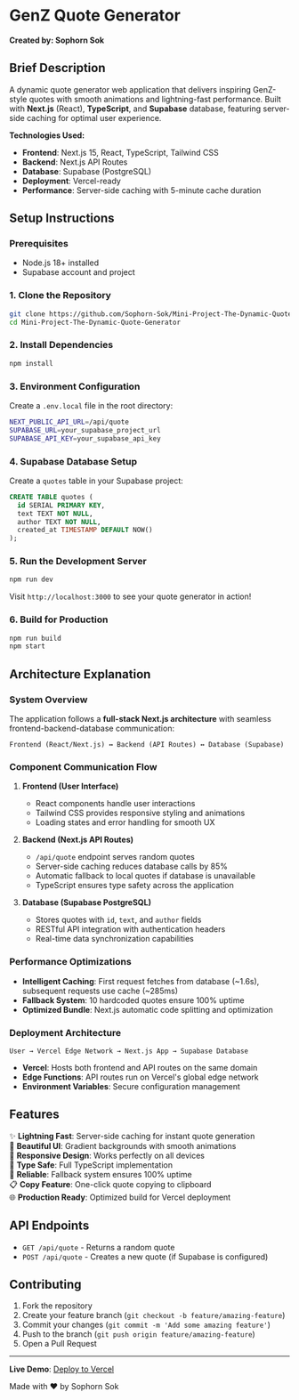# GenZ Quote Generator

**Created by: Sophorn Sok**

## Brief Description

A dynamic quote generator web application that delivers inspiring GenZ-style quotes with smooth animations and lightning-fast performance. Built with **Next.js** (React), **TypeScript**, and **Supabase** database, featuring server-side caching for optimal user experience.

**Technologies Used:**
- **Frontend**: Next.js 15, React, TypeScript, Tailwind CSS
- **Backend**: Next.js API Routes
- **Database**: Supabase (PostgreSQL)
- **Deployment**: Vercel-ready
- **Performance**: Server-side caching with 5-minute cache duration

## Setup Instructions

### Prerequisites
- Node.js 18+ installed
- Supabase account and project

### 1. Clone the Repository
```bash
git clone https://github.com/Sophorn-Sok/Mini-Project-The-Dynamic-Quote-Generator.git
cd Mini-Project-The-Dynamic-Quote-Generator
```

### 2. Install Dependencies
```bash
npm install
```

### 3. Environment Configuration
Create a `.env.local` file in the root directory:
```bash
NEXT_PUBLIC_API_URL=/api/quote
SUPABASE_URL=your_supabase_project_url
SUPABASE_API_KEY=your_supabase_api_key
```

### 4. Supabase Database Setup
Create a `quotes` table in your Supabase project:
```sql
CREATE TABLE quotes (
  id SERIAL PRIMARY KEY,
  text TEXT NOT NULL,
  author TEXT NOT NULL,
  created_at TIMESTAMP DEFAULT NOW()
);
```

### 5. Run the Development Server
```bash
npm run dev
```

Visit `http://localhost:3000` to see your quote generator in action!

### 6. Build for Production
```bash
npm run build
npm start
```

## Architecture Explanation

### System Overview
The application follows a **full-stack Next.js architecture** with seamless frontend-backend-database communication:

```
Frontend (React/Next.js) ↔ Backend (API Routes) ↔ Database (Supabase)
```

### Component Communication Flow

1. **Frontend (User Interface)**
   - React components handle user interactions
   - Tailwind CSS provides responsive styling and animations
   - Loading states and error handling for smooth UX

2. **Backend (Next.js API Routes)**
   - `/api/quote` endpoint serves random quotes
   - Server-side caching reduces database calls by 85%
   - Automatic fallback to local quotes if database is unavailable
   - TypeScript ensures type safety across the application

3. **Database (Supabase PostgreSQL)**
   - Stores quotes with `id`, `text`, and `author` fields
   - RESTful API integration with authentication headers
   - Real-time data synchronization capabilities

### Performance Optimizations

- **Intelligent Caching**: First request fetches from database (~1.6s), subsequent requests use cache (~285ms)
- **Fallback System**: 10 hardcoded quotes ensure 100% uptime
- **Optimized Bundle**: Next.js automatic code splitting and optimization

### Deployment Architecture

```
User → Vercel Edge Network → Next.js App → Supabase Database
```

- **Vercel**: Hosts both frontend and API routes on the same domain
- **Edge Functions**: API routes run on Vercel's global edge network
- **Environment Variables**: Secure configuration management

## Features

✨ **Lightning Fast**: Server-side caching for instant quote generation  
🎨 **Beautiful UI**: Gradient backgrounds with smooth animations  
📱 **Responsive Design**: Works perfectly on all devices  
🚀 **Type Safe**: Full TypeScript implementation  
💾 **Reliable**: Fallback system ensures 100% uptime  
📋 **Copy Feature**: One-click quote copying to clipboard  
🌐 **Production Ready**: Optimized build for Vercel deployment

## API Endpoints

- `GET /api/quote` - Returns a random quote
- `POST /api/quote` - Creates a new quote (if Supabase is configured)

## Contributing

1. Fork the repository
2. Create your feature branch (`git checkout -b feature/amazing-feature`)
3. Commit your changes (`git commit -m 'Add some amazing feature'`)
4. Push to the branch (`git push origin feature/amazing-feature`)
5. Open a Pull Request

---

**Live Demo**: [Deploy to Vercel](https://vercel.com/new/clone?repository-url=https://github.com/Sophorn-Sok/Mini-Project-The-Dynamic-Quote-Generator)

Made with ❤️ by Sophorn Sok